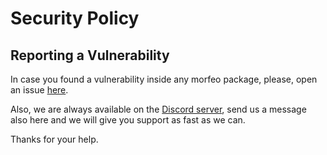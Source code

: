 # Security Policy

## Reporting a Vulnerability

In case you found a vulnerability inside any morfeo package, please, open an issue [here](https://github.com/VLK-STUDIO/morfeo/issues).

Also, we are always available on the [Discord server](https://discord.gg/5hbsKMBRBh), send us a message also here and we will give you support as fast as we can.

Thanks for your help.
